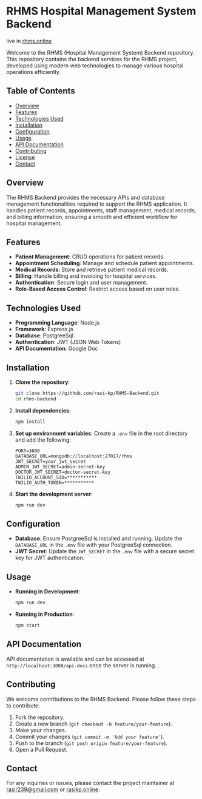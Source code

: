 # RHMS Hospital Management System Backend

live in [rhms.online](#https://rhms.online/)

Welcome to the RHMS (Hospital Management System) Backend repository. This repository contains the backend services for the RHMS project, developed using modern web technologies to manage various hospital operations efficiently.

## Table of Contents

- [Overview](#overview)
- [Features](#features)
- [Technologies Used](#technologies-used)
- [Installation](#installation)
- [Configuration](#configuration)
- [Usage](#usage)
- [API Documentation](#api-documentation)
- [Contributing](#contributing)
- [License](#license)
- [Contact](#contact)

## Overview

The RHMS Backend provides the necessary APIs and database management functionalities required to support the RHMS application. It handles patient records, appointments, staff management, medical records, and billing information, ensuring a smooth and efficient workflow for hospital management.

## Features

- **Patient Management**: CRUD operations for patient records.
- **Appointment Scheduling**: Manage and schedule patient appointments.
- **Medical Records**: Store and retrieve patient medical records.
- **Billing**: Handle billing and invoicing for hospital services.
- **Authentication**: Secure login and user management.
- **Role-Based Access Control**: Restrict access based on user roles.

## Technologies Used

- **Programming Language**: Node.js
- **Framework**: Express.js
- **Database**: PostgreeSql
- **Authentication**: JWT (JSON Web Tokens)
- **API Documentation**: Google Doc

## Installation

1. **Clone the repository**:
   ```bash
   git clone https://github.com/rasi-kp/RHMS-Backend.git
   cd rhms-backend
   ```

2. **Install dependencies**:
   ```bash
   npm install
   ```

3. **Set up environment variables**:
   Create a `.env` file in the root directory and add the following:
   ```env
   PORT=3000
   DATABASE_URL=mongodb://localhost:27017/rhms
   JWT_SECRET=your_jwt_secret
   ADMIN_JWT_SECRET=admin-secret-key
   DOCTOR_JWT_SECRET=doctor-secret-key
   TWILIO_ACCOUNT_SID=***********
   TWILIO_AUTH_TOKEN=***********
   ```

4. **Start the development server**:
   ```bash
   npm run dev
   ```

## Configuration

- **Database**: Ensure PostgreeSql is installed and running. Update the `DATABASE_URL` in the `.env` file with your PostgreeSql connection.
- **JWT Secret**: Update the `JWT_SECRET` in the `.env` file with a secure secret key for JWT authentication.

## Usage

- **Running in Development**:
  ```bash
  npm run dev
  ```

- **Running in Production**:
  ```bash
  npm start
  ```

## API Documentation

API documentation is available and can be accessed at `http://localhost:3000/api-docs` once the server is running. .

## Contributing

We welcome contributions to the RHMS Backend. Please follow these steps to contribute:

1. Fork the repository.
2. Create a new branch (`git checkout -b feature/your-feature`).
3. Make your changes.
4. Commit your changes (`git commit -m 'Add your feature'`).
5. Push to the branch (`git push origin feature/your-feature`).
6. Open a Pull Request.


## Contact

For any inquiries or issues, please contact the project maintainer at [rasir239@gmail.com](mailto:rasir239@gmail.com) or [rasikp.online](https://rasikp.online).
